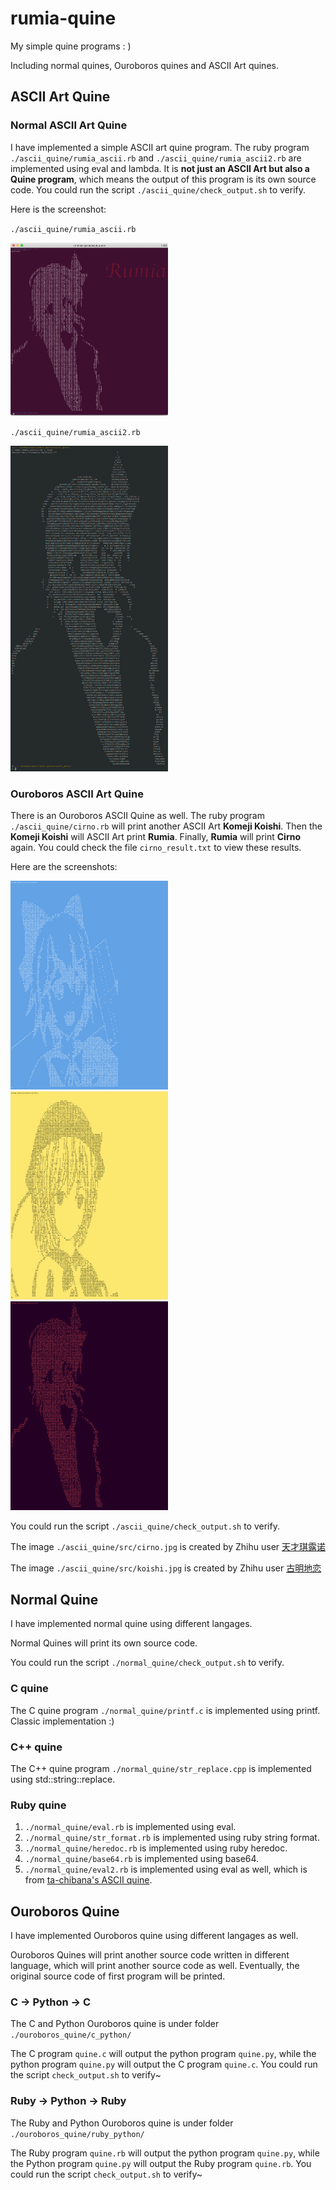 # rumia-quine
My simple quine programs : )

Including normal quines, Ouroboros quines and ASCII Art quines.

## ASCII Art Quine

### Normal ASCII Art Quine

I have implemented a simple ASCII art quine program.
The ruby program `./ascii_quine/rumia_ascii.rb` and `./ascii_quine/rumia_ascii2.rb` are implemented using eval and lambda.
It is **not just an ASCII Art but also a Quine program**, which means the output of this program is its own source code.
You could run the script `./ascii_quine/check_output.sh` to verify.

Here is the screenshot:

`./ascii_quine/rumia_ascii.rb`

<img src="./ascii_quine/rumia_ascii.png" alt="Screenshot of the output of rumia_ascii.rb" width="50%" height="50%">

`./ascii_quine/rumia_ascii2.rb`

<img src="./ascii_quine/rumia_ascii2.png" alt="Screenshot of the output of rumia_ascii.rb" width="50%" height="50%">

### Ouroboros ASCII Art Quine

There is an Ouroboros ASCII Quine as well. The ruby program `./ascii_quine/cirno.rb` will print another ASCII Art **Komeji Koishi**. Then the **Komeji Koishi** will ASCII Art print **Rumia**. Finally, **Rumia** will print **Cirno** again. You could check the file `cirno_result.txt` to view these results.

Here are the screenshots:

<img src="./ascii_quine/cirno.png" alt="Screenshot of the output of cirno.rb" width="50%" height="50%">

<img src="./ascii_quine/koishi.png" alt="Screenshot of the output of koishi.rb" width="50%" height="50%">

<img src="./ascii_quine/rumia.png" alt="Screenshot of the output of rumia.rb" width="50%" height="50%">

You could run the script `./ascii_quine/check_output.sh` to verify.

The image `./ascii_quine/src/cirno.jpg` is created by Zhihu user [天才琪露诺](https://www.zhihu.com/people/Genius-Cirno)

The image `./ascii_quine/src/koishi.jpg` is created by Zhihu user [古明地恋](https://www.zhihu.com/people/lsw-51-43)

## Normal Quine
I have implemented normal quine using different langages.

Normal Quines will print its own source code.

You could run the script `./normal_quine/check_output.sh` to verify.

### C quine
The C quine program `./normal_quine/printf.c` is implemented using printf. Classic implementation :)

### C++ quine
The C++ quine program `./normal_quine/str_replace.cpp` is implemented using std::string::replace.

### Ruby quine
1. `./normal_quine/eval.rb` is implemented using eval.
2. `./normal_quine/str_format.rb` is implemented using ruby string format.
3. `./normal_quine/heredoc.rb` is implemented using ruby heredoc.
4. `./normal_quine/base64.rb` is implemented using base64.
5. `./normal_quine/eval2.rb` is implemented using eval as well, which is from [ta-chibana's ASCII quine](https://github.com/ta-chibana/hey_quine).

## Ouroboros Quine
I have implemented Ouroboros quine using different langages as well.

Ouroboros Quines will print another source code written in different language, 
which will print another source code as well. 
Eventually, the original source code of first program will be printed.

### C -> Python -> C

The C and Python Ouroboros quine is under folder `./ouroboros_quine/c_python/`

The C program `quine.c` will output the python program `quine.py`,
while the python program `quine.py` will output the C program `quine.c`.
You could run the script `check_output.sh` to verify~

### Ruby -> Python -> Ruby

The Ruby and Python Ouroboros quine is under folder `./ouroboros_quine/ruby_python/`

The Ruby program `quine.rb` will output the python program `quine.py`,
while the Python program `quine.py` will output the Ruby program `quine.rb`.
You could run the script `check_output.sh` to verify~

